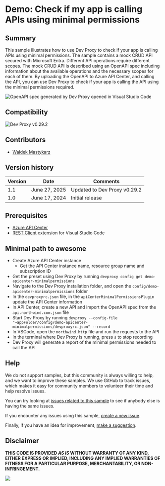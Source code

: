 # Demo: Check if my app is calling APIs using minimal permissions

## Summary

This sample illustrates how to use Dev Proxy to check if your app is calling APIs using minimal permissions. The sample contains a mock CRUD API secured with Microsoft Entra. Different API operations require different scopes. The mock CRUD API is described using an OpenAPI spec including information about the available operations and the necessary scopes for each of them. By uploading the OpenAPI to Azure API Center, and calling the API, you can use Dev Proxy to check if your app is calling the API using the minimal permissions required.

![OpenAPI spec generated by Dev Proxy opened in Visual Studio Code](assets/api-center-minimal-permissions-plugin.png)

## Compatibility

![Dev Proxy v0.29.2](https://aka.ms/devproxy/badge/v0.29.2)

## Contributors

- [Waldek Mastykarz](https://github.com/waldekmastykarz)

## Version history

Version|Date|Comments
-------|----|--------
1.1|June 27, 2025|Updated to Dev Proxy v0.29.2
1.0|June 17, 2024|Initial release

## Prerequisites

- [Azure API Center](https://learn.microsoft.com/azure/api-center/)
- [REST Client](https://marketplace.visualstudio.com/items?itemName=humao.rest-client) extension for Visual Studio Code

## Minimal path to awesome

- Create Azure API Center instance
  - Get the API Center instance name, resource group name and subscription ID
- Get the preset using Dev Proxy by running `devproxy config get demo-apicenter-minimalpermissions`
- Navigate to the Dev Proxy installation folder, and open the `config/demo-apicenter-minimalpermissions` folder
- In the `devproxyrc.json` file, in the `apiCenterMinimalPermissionsPlugin` update the API Center information
- In API Center, create a new API and import the OpenAPI spec from the `api.northwind.com.json` file
- Start Dev Proxy by running `devproxy --config-file "~appFolder/config/demo-apicenter-minimalpermissions/devproxyrc.json" --record`
- In VSCode, open the `northwind.http` file and run the requests to the API
- In the terminal where Dev Proxy is running, press `s` to stop recording
- Dev Proxy will generate a report of the minimal permissions needed to call the API

## Help

We do not support samples, but this community is always willing to help, and we want to improve these samples. We use GitHub to track issues, which makes it easy for  community members to volunteer their time and help resolve issues.

You can try looking at [issues related to this sample](https://github.com/pnp/proxy-samples/issues?q=label%3A%22sample%3A%20demo-apicenter-minimalpermissions%22) to see if anybody else is having the same issues.

If you encounter any issues using this sample, [create a new issue](https://github.com/pnp/proxy-samples/issues/new).

Finally, if you have an idea for improvement, [make a suggestion](https://github.com/pnp/proxy-samples/issues/new).

## Disclaimer

**THIS CODE IS PROVIDED *AS IS* WITHOUT WARRANTY OF ANY KIND, EITHER EXPRESS OR IMPLIED, INCLUDING ANY IMPLIED WARRANTIES OF FITNESS FOR A PARTICULAR PURPOSE, MERCHANTABILITY, OR NON-INFRINGEMENT.**

![](https://m365-visitor-stats.azurewebsites.net/SamplesGallery/pnp-devproxy-demo-apicenter-minimalpermissions)
